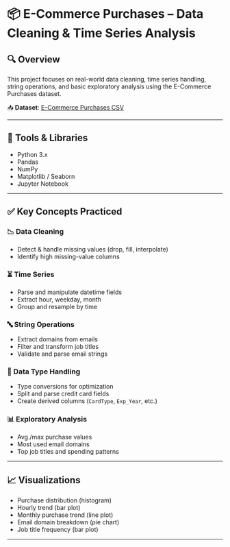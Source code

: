 # 📦 E-Commerce Purchases – Data Cleaning & Time Series Analysis

## 🔍 Overview
This project focuses on real-world data cleaning, time series handling, string operations, and basic exploratory analysis using the E-Commerce Purchases dataset.

📥 **Dataset**: [E-Commerce Purchases CSV](https://www.kaggle.com/datasets/utkarsharya/ecommerce-purchases?resource=download)  

---

## 🧰 Tools & Libraries
- Python 3.x
- Pandas
- NumPy
- Matplotlib / Seaborn 
- Jupyter Notebook

---

## ✅ Key Concepts Practiced

### 📉 Data Cleaning
- Detect & handle missing values (drop, fill, interpolate)
- Identify high missing-value columns

### ⏳ Time Series
- Parse and manipulate datetime fields
- Extract hour, weekday, month
- Group and resample by time

### 🔤 String Operations
- Extract domains from emails
- Filter and transform job titles
- Validate and parse email strings

### 🔢 Data Type Handling
- Type conversions for optimization
- Split and parse credit card fields
- Create derived columns (`CardType`, `Exp_Year`, etc.)

### 📊 Exploratory Analysis
- Avg./max purchase values
- Most used email domains
- Top job titles and spending patterns

---

## 📈 Visualizations
- Purchase distribution (histogram)
- Hourly trend (bar plot)
- Monthly purchase trend (line plot)
- Email domain breakdown (pie chart)
- Job title frequency (bar plot)

---


